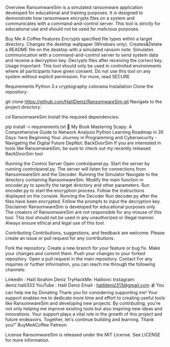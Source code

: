 Overview
RansomwareSim is a simulated ransomware application developed for educational and training purposes. It is designed to demonstrate how ransomware encrypts files on a system and communicates with a command-and-control server. This tool is strictly for educational use and should not be used for malicious purposes.


Buy Me A Coffee
Features
Encrypts specified file types within a target directory.
Changes the desktop wallpaper (Windows only).
Creates&Delete a README file on the desktop with a simulated ransom note.
Simulates communication with a command-and-control server to send system data and receive a decryption key.
Decrypts files after receiving the correct key.
Usage
Important: This tool should only be used in controlled environments where all participants have given consent. Do not use this tool on any system without explicit permission. For more, read SECURE

Requirements
Python 3.x
cryptography
colorama
Installation
Clone the repository:

git clone https://github.com/HalilDeniz/RansomwareSim.git
Navigate to the project directory:

cd RansomwareSim
Install the required dependencies:

pip install -r requirements.txt
📖 My Book
Mastering Scapy: A Comprehensive Guide to Network Analysis
Python Learning Roadmap in 30 Days: here
Beginning Your Journey in Programming and Cybersecurity - Navigating the Digital Future
DepNot: BackDoorSim
If you are interested in tools like RansomwareSim, be sure to check out my recently released BackDoorSim tool

Running the Control Server
Open controlpanel.py.
Start the server by running controlpanel.py.
The server will listen for connections from RansomwareSim and the Decoder.
Running the Simulator
Navigate to the directory containing RansomwareSim.
Modify the main function in encoder.py to specify the target directory and other parameters.
Run encoder.py to start the encryption process.
Follow the instructions displayed on the console.
Running the Decoder
Run decoder.py after the files have been encrypted.
Follow the prompts to input the decryption key.
Disclaimer
RansomwareSim is developed for educational purposes only. The creators of RansomwareSim are not responsible for any misuse of this tool. This tool should not be used in any unauthorized or illegal manner. Always ensure ethical and legal use of this tool.

Contributing
Contributions, suggestions, and feedback are welcome. Please create an issue or pull request for any contributions.

Fork the repository.
Create a new branch for your feature or bug fix.
Make your changes and commit them.
Push your changes to your forked repository.
Open a pull request in the main repository.
Contact
For any inquiries or further information, you can reach me through the following channels:

LinkedIn : Halil Ibrahim Deniz
TryHackMe: Halilovic
Instagram: deniz.halil333
YouTube : Halil Deniz
Email : halildeniz313@gmail.com
💰 You can help me by Donating
Thank you for considering supporting me! Your support enables me to dedicate more time and effort to creating useful tools like RansomwareSim and developing new projects. By contributing, you're not only helping me improve existing tools but also inspiring new ideas and innovations. Your support plays a vital role in the growth of this project and future endeavors. Together, let's continue building and learning. Thank you!"
BuyMeACoffee Patreon

License
RansomwareSim is released under the MIT License. See LICENSE for more information.
